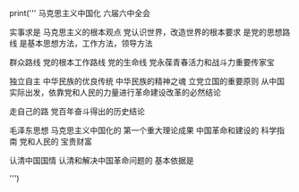 print('''
    马克思主义中国化
    六届六中全会

实事求是
    马克思主义的根本观点
    党认识世界，改造世界的根本要求
    是党的思想路线
    是基本思想方法，工作方法，领导方法

群众路线
    党的根本工作路线
    党的生命线
    党永葆青春活力和战斗力重要传家宝

独立自主
    中华民族的优良传统
    中华民族的精神之魂
    立党立国的重要原则
    从中国实际出发，依靠党和人民的力量进行革命建设改革的必然结论

走自己的路
    党百年奋斗得出的历史结论

毛泽东思想
    马克思主义中国化的 第一个重大理论成果
    中国革命和建设的 科学指南
    党和人民的 宝贵财富

认清中国国情
    认清和解决中国革命问题的 基本依据是








''')